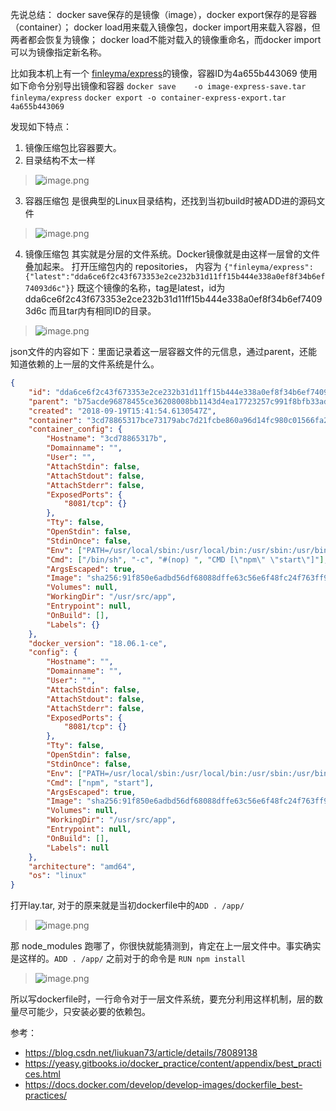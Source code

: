 先说总结：
docker save保存的是镜像（image），docker export保存的是容器（container）；
docker load用来载入镜像包，docker import用来载入容器，但两者都会恢复为镜像；
docker load不能对载入的镜像重命名，而docker import可以为镜像指定新名称。

比如我本机上有一个 [finleyma/express](https://www.jianshu.com/p/2232baf1219a)的镜像，容器ID为4a655b443069
使用如下命令分别导出镜像和容器
`docker save    -o image-express-save.tar finleyma/express`
`docker export -o container-express-export.tar 4a655b443069`

发现如下特点：
1. 镜像压缩包比容器要大。
2. 目录结构不太一样
> ![image.png](https://hexo-blog.pek3b.qingstor.com/upload_images/71414-37618c92dcfda9b9.png?imageMogr2/auto-orient/strip%7CimageView2/2/w/1240)
3. 容器压缩包 是很典型的Linux目录结构，还找到当初build时被ADD进的源码文件
> ![image.png](https://hexo-blog.pek3b.qingstor.com/upload_images/71414-440be0e9b46bf3cc.png?imageMogr2/auto-orient/strip%7CimageView2/2/w/1240)
4. 镜像压缩包 其实就是分层的文件系统。Docker镜像就是由这样一层曾的文件叠加起来。
打开压缩包内的 repositories，
内容为 `{"finleyma/express":{"latest":"dda6ce6f2c43f673353e2ce232b31d11ff15b444e338a0ef8f34b6ef74093d6c"}}`
既这个镜像的名称，tag是latest，id为dda6ce6f2c43f673353e2ce232b31d11ff15b444e338a0ef8f34b6ef74093d6c
而且tar内有相同ID的目录。
> ![image.png](https://hexo-blog.pek3b.qingstor.com/upload_images/71414-22f93b16b5988b5f.png?imageMogr2/auto-orient/strip%7CimageView2/2/w/1240)

json文件的内容如下：里面记录着这一层容器文件的元信息，通过parent，还能知道依赖的上一层的文件系统是什么。
```json
{
	"id": "dda6ce6f2c43f673353e2ce232b31d11ff15b444e338a0ef8f34b6ef74093d6c",
	"parent": "b75acde96878455ce36208008bb1143d4ea17723257c991f8bfb33ad9e27251d",
	"created": "2018-09-19T15:41:54.6130547Z",
	"container": "3cd78865317bce73179abc7d21fcbe860a96d14fc980c01566fa2c9412b17d7d",
	"container_config": {
		"Hostname": "3cd78865317b",
		"Domainname": "",
		"User": "",
		"AttachStdin": false,
		"AttachStdout": false,
		"AttachStderr": false,
		"ExposedPorts": {
			"8081/tcp": {}
		},
		"Tty": false,
		"OpenStdin": false,
		"StdinOnce": false,
		"Env": ["PATH=/usr/local/sbin:/usr/local/bin:/usr/sbin:/usr/bin:/sbin:/bin", "NODE_VERSION=8.9.4", "YARN_VERSION=1.3.2"],
		"Cmd": ["/bin/sh", "-c", "#(nop) ", "CMD [\"npm\" \"start\"]"],
		"ArgsEscaped": true,
		"Image": "sha256:91f850e6adbd56df68088dffe63c56e6f48fc24f763ff9d22c739742be71212a",
		"Volumes": null,
		"WorkingDir": "/usr/src/app",
		"Entrypoint": null,
		"OnBuild": [],
		"Labels": {}
	},
	"docker_version": "18.06.1-ce",
	"config": {
		"Hostname": "",
		"Domainname": "",
		"User": "",
		"AttachStdin": false,
		"AttachStdout": false,
		"AttachStderr": false,
		"ExposedPorts": {
			"8081/tcp": {}
		},
		"Tty": false,
		"OpenStdin": false,
		"StdinOnce": false,
		"Env": ["PATH=/usr/local/sbin:/usr/local/bin:/usr/sbin:/usr/bin:/sbin:/bin", "NODE_VERSION=8.9.4", "YARN_VERSION=1.3.2"],
		"Cmd": ["npm", "start"],
		"ArgsEscaped": true,
		"Image": "sha256:91f850e6adbd56df68088dffe63c56e6f48fc24f763ff9d22c739742be71212a",
		"Volumes": null,
		"WorkingDir": "/usr/src/app",
		"Entrypoint": null,
		"OnBuild": [],
		"Labels": null
	},
	"architecture": "amd64",
	"os": "linux"
}
```
打开lay.tar, 对于的原来就是当初dockerfile中的`ADD . /app/`
> ![image.png](https://hexo-blog.pek3b.qingstor.com/upload_images/71414-f785d326c181fb7a.png?imageMogr2/auto-orient/strip%7CimageView2/2/w/1240)

那 node_modules 跑哪了，你很快就能猜测到，肯定在上一层文件中。事实确实是这样的。`ADD . /app/` 之前对于的命令是 `RUN npm install`
>  ![image.png](https://hexo-blog.pek3b.qingstor.com/upload_images/71414-6f374d61861a539a.png?imageMogr2/auto-orient/strip%7CimageView2/2/w/1240)

所以写dockerfile时，一行命令对于一层文件系统，要充分利用这样机制，层的数量尽可能少，只安装必要的依赖包。

参考：
* https://blog.csdn.net/liukuan73/article/details/78089138
* https://yeasy.gitbooks.io/docker_practice/content/appendix/best_practices.html
* https://docs.docker.com/develop/develop-images/dockerfile_best-practices/
